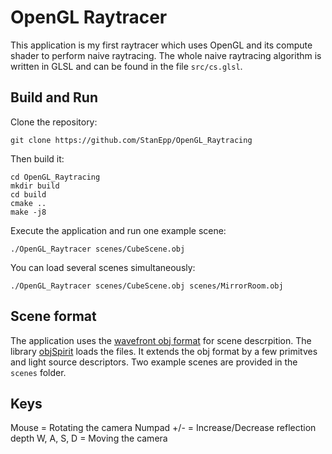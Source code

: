 # OpenGL Raytracer
This application is my first raytracer which uses OpenGL and its compute shader to perform naive raytracing.
The whole naive raytracing algorithm is written in GLSL and can be found in the file `src/cs.glsl`.

## Build and Run
Clone the repository:
```
git clone https://github.com/StanEpp/OpenGL_Raytracing
```
Then build it:
```
cd OpenGL_Raytracing
mkdir build
cd build
cmake ..
make -j8
```
Execute the application and run one example scene:
```
./OpenGL_Raytracer scenes/CubeScene.obj
```
You can load several scenes simultaneously:
```
./OpenGL_Raytracer scenes/CubeScene.obj scenes/MirrorRoom.obj
```

## Scene format
The application uses the [wavefront obj format](https://en.wikipedia.org/wiki/Wavefront_.obj_file) for scene descrpition. The library [objSpirit](https://github.com/stanepp/objspirit) loads the files. It extends the obj format by a few primitves and light source descriptors. Two example scenes are provided in the `scenes` folder.

## Keys
Mouse = Rotating the camera
Numpad +/- = Increase/Decrease reflection depth
W, A, S, D = Moving the camera